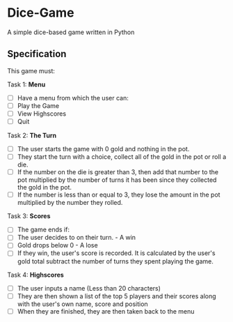 # Dice-Game

A simple dice-based game written in Python


## Specification

This game must:

Task 1: **Menu**

- [ ] Have a menu from which the user can:
 - [ ] Play the Game 
 - [ ] View Highscores
 - [ ] Quit

Task 2: **The Turn**

- [ ] The user starts the game with 0 gold and nothing in the pot.
- [ ] They start the turn with a choice, collect all of the gold in the pot or roll a die.
 - [ ] If the number on the die is greater than 3, then add that number to the pot multiplied by the number of turns it has been since they collected the gold in the pot.
 - [ ] If the number is less than or equal to 3, they lose the amount in the pot multiplied by the number they rolled.

Task 3: **Scores**

- [ ] The game ends if:
 - [ ] The user decides to on their turn. - A win
 - [ ] Gold drops below 0 - A lose
- [ ] If they win, the user's score is recorded. It is calculated by the user's gold total subtract the number of turns they spent playing the game.

Task 4: **Highscores**

- [ ] The user inputs a name (Less than 20 characters)
- [ ] They are then shown a list of the top 5 players and their scores along with the user's own name, score and position
- [ ] When they are finished, they are then taken back to the menu 
